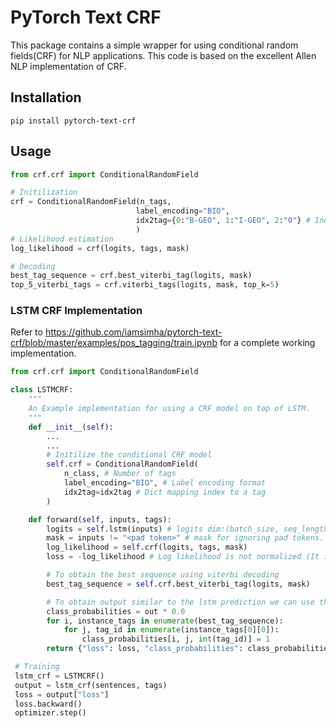 # PyTorch Text CRF
This package contains a simple wrapper for using conditional random fields(CRF) for NLP applications. This code is based on the excellent Allen NLP implementation of CRF.

## Installation
```
pip install pytorch-text-crf
```

## Usage

```python
from crf.crf import ConditionalRandomField

# Initilization
crf = ConditionalRandomField(n_tags,
                            label_encoding="BIO",
                            idx2tag={0:"B-GEO", 1:"I-GEO", 2:"0"} # Index to tag mapping
                            )
# Likelihood estimation
log_likelihood = crf(logits, tags, mask)

# Decoding
best_tag_sequence = crf.best_viterbi_tag(logits, mask)
top_5_viterbi_tags = crf.viterbi_tags(logits, mask, top_k=5)
```
### LSTM CRF Implementation
Refer to https://github.com/iamsimha/pytorch-text-crf/blob/master/examples/pos_tagging/train.ipynb for a complete working implementation.
``` python
from crf.crf import ConditionalRandomField

class LSTMCRF:
    """
    An Example implementation for using a CRF model on top of LSTM.
    """
    def __init__(self):
        ...
        ...
        # Initilize the conditional CRF model
        self.crf = ConditionalRandomField(
            n_class, # Number of tags
            label_encoding="BIO", # Label encoding format
            idx2tag=idx2tag # Dict mapping index to a tag
        )

    def forward(self, inputs, tags):
        logits = self.lstm(inputs) # logits dim:(batch_size, seq_length, num_tags)
        mask = inputs != "<pad token>" # mask for ignoring pad tokens. mask dim: (batch_size, seq_length)
        log_likelihood = self.crf(logits, tags, mask)
        loss = -log_likelihood # Log likelihood is not normalized (It is not divided by the batch size).

        # To obtain the best sequence using viterbi decoding
        best_tag_sequence = self.crf.best_viterbi_tag(logits, mask)

        # To obtain output similar to the lstm prediction we can use the below code
        class_probabilities = out * 0.0
        for i, instance_tags in enumerate(best_tag_sequence):
            for j, tag_id in enumerate(instance_tags[0][0]):
                class_probabilities[i, j, int(tag_id)] = 1
        return {"loss": loss, "class_probabilities": class_probabilities} 

 # Training
 lstm_crf = LSTMCRF()
 output = lstm_crf(sentences, tags)
 loss = output["loss"]
 loss.backward()
 optimizer.step()
``` 
